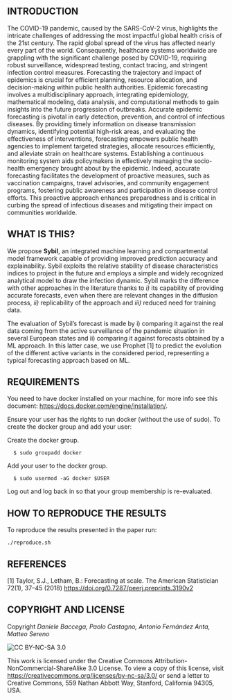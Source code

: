 ## INTRODUCTION
The COVID-19 pandemic, caused by the SARS-CoV-2 virus, highlights the intricate challenges of addressing the most impactful global health crisis of the 21st century. The rapid global spread of the virus has affected nearly every part of the world. Consequently, healthcare systems worldwide are grappling with the significant challenge posed by COVID-19, requiring robust surveillance, widespread testing, contact tracing, and stringent infection control measures. Forecasting the trajectory and impact of epidemics is crucial for efficient planning, resource allocation, and decision-making within public health authorities. Epidemic forecasting involves a multidisciplinary approach, integrating epidemiology, mathematical modeling, data analysis, and computational methods to gain insights into the future progression of outbreaks. Accurate epidemic forecasting is pivotal in early detection, prevention, and control of infectious diseases. By providing timely information on disease transmission dynamics, identifying potential high-risk areas, and evaluating the effectiveness of interventions, forecasting empowers public health agencies to implement targeted strategies, allocate resources efficiently, and alleviate strain on healthcare systems.
Establishing a continuous monitoring system aids policymakers in effectively managing the socio-health emergency brought about by the epidemic. Indeed, accurate forecasting facilitates the development of proactive measures, such as vaccination campaigns, travel advisories, and community engagement programs, fostering public awareness and participation in disease control efforts. This proactive approach enhances preparedness and is critical in curbing the spread of infectious diseases and mitigating their impact on communities worldwide.

## WHAT IS THIS?
We propose **Sybil**, an integrated machine learning and compartmental model framework capable of providing improved prediction accuracy and explainability. Sybil exploits the relative stability of disease characteristics indices to project in the future and employs a simple and widely recognized analytical model to draw the infection dynamic. Sybil marks the difference with other approaches in the literature thanks to _i)_ its capability of providing accurate forecasts, even when there are relevant changes in the diffusion process, _ii)_ replicability of the approach and _iii)_ reduced need for training data.

The evaluation of Sybil’s forecast is made by i) comparing it against the real data coming from the active surveillance of the pandemic situation in several European states and ii) comparing it against forecasts obtained by a ML approach. In this latter
case, we use Prophet [1] to predict the evolution of the different active variants in the considered period, representing a typical forecasting approach based on ML.

## REQUIREMENTS
You need to have docker installed on your machine, for more info see this document: https://docs.docker.com/engine/installation/.

Ensure your user has the rights to run docker (without the use of sudo). To create the docker group and add your user:

Create the docker group.
```
  $ sudo groupadd docker
 ```
 
Add your user to the docker group.
```
  $ sudo usermod -aG docker $USER
```

Log out and log back in so that your group membership is re-evaluated.

## HOW TO REPRODUCE THE RESULTS
To reproduce the results presented in the paper run:
```
./reproduce.sh
```

## REFERENCES
[1] Taylor, S.J., Letham, B.: Forecasting at scale. The American Statistician 72(1), 37–45 (2018) https://doi.org/0.7287/peerj.preprints.3190v2

## COPYRIGHT AND LICENSE
Copyright _Daniele Baccega, Paolo Castagno, Antonio Fernández Anta, Matteo Sereno_

![CC BY-NC-SA 3.0](http://ccl.northwestern.edu/images/creativecommons/byncsa.png)

This work is licensed under the Creative Commons Attribution-NonCommercial-ShareAlike 3.0 License.  To view a copy of this license, visit https://creativecommons.org/licenses/by-nc-sa/3.0/ or send a letter to Creative Commons, 559 Nathan Abbott Way, Stanford, California 94305, USA.

